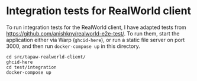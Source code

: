 # Integration tests for RealWorld client

To run integration tests for the RealWorld client, I have adapted tests from
https://github.com/anishkny/realworld-e2e-test/. To run them, start the
application either via Warp (`ghcid-here`), or run a static file server on port
3000, and then run `docker-compose up` in this directory.

```
cd src/tapaw-realworld-client/
ghcid-here
cd test/integration
docker-compose up
```
